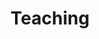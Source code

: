 ---
title: Teaching
summary: My courses
type: landing

cascade:
  - _target:
      kind: page
    params:
      show_breadcrumb: true

sections:
  - block: collection
    id: teaching
    content:
      title: Teaching
      text: IIn addition to research, I offer courses in social, personality, and decision psychology. My goal is to make psychological theories **understandable, applicable, and – ideally – enjoyable**. All courses are designed and taught by me and can be **tailored to universities or organizations**. If you'd like to add a psychology course to your program, feel free to reach out. *(Course descriptions are provided in German, but all courses can also be taught in English upon request.)*
      filters:
        folders:
          - teaching
    design:
      view: article-grid
      columns: 2
---